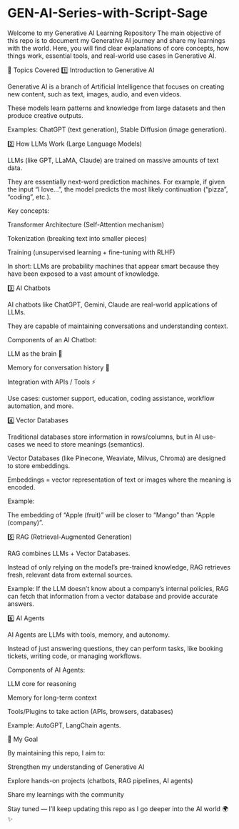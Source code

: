 # GEN-AI-Series-with-Script-Sage
Welcome to my Generative AI Learning Repository  The main objective of this repo is to document my Generative AI journey and share my learnings with the world. Here, you will find clear explanations of core concepts, how things work, essential tools, and real-world use cases in Generative AI.


📌 Topics Covered
1️⃣ Introduction to Generative AI

Generative AI is a branch of Artificial Intelligence that focuses on creating new content, such as text, images, audio, and even videos.

These models learn patterns and knowledge from large datasets and then produce creative outputs.

Examples: ChatGPT (text generation), Stable Diffusion (image generation).

2️⃣ How LLMs Work (Large Language Models)

LLMs (like GPT, LLaMA, Claude) are trained on massive amounts of text data.

They are essentially next-word prediction machines. For example, if given the input “I love…”, the model predicts the most likely continuation (“pizza”, “coding”, etc.).

Key concepts:

Transformer Architecture (Self-Attention mechanism)

Tokenization (breaking text into smaller pieces)

Training (unsupervised learning + fine-tuning with RLHF)

In short: LLMs are probability machines that appear smart because they have been exposed to a vast amount of knowledge.

3️⃣ AI Chatbots

AI chatbots like ChatGPT, Gemini, Claude are real-world applications of LLMs.

They are capable of maintaining conversations and understanding context.

Components of an AI Chatbot:

LLM as the brain 🧠

Memory for conversation history 📝

Integration with APIs / Tools ⚡

Use cases: customer support, education, coding assistance, workflow automation, and more.

4️⃣ Vector Databases

Traditional databases store information in rows/columns, but in AI use-cases we need to store meanings (semantics).

Vector Databases (like Pinecone, Weaviate, Milvus, Chroma) are designed to store embeddings.

Embeddings = vector representation of text or images where the meaning is encoded.

Example:

The embedding of “Apple (fruit)” will be closer to “Mango” than “Apple (company)”.

5️⃣ RAG (Retrieval-Augmented Generation)

RAG combines LLMs + Vector Databases.

Instead of only relying on the model’s pre-trained knowledge, RAG retrieves fresh, relevant data from external sources.

Example: If the LLM doesn’t know about a company’s internal policies, RAG can fetch that information from a vector database and provide accurate answers.

6️⃣ AI Agents

AI Agents are LLMs with tools, memory, and autonomy.

Instead of just answering questions, they can perform tasks, like booking tickets, writing code, or managing workflows.

Components of AI Agents:

LLM core for reasoning

Memory for long-term context

Tools/Plugins to take action (APIs, browsers, databases)

Example: AutoGPT, LangChain agents.

🚀 My Goal

By maintaining this repo, I aim to:

Strengthen my understanding of Generative AI

Explore hands-on projects (chatbots, RAG pipelines, AI agents)

Share my learnings with the community

Stay tuned — I’ll keep updating this repo as I go deeper into the AI world 🌍✨
